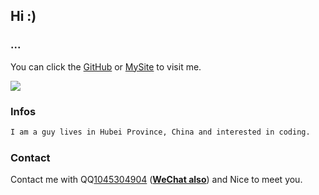 ## Hi :)

### ...

You can click the [GitHub](https://github.com/yin89/) or [MySite](https://tamade.top) to visit me.

![](https://i.ibb.co/yRyCX7L/5540e3f50d87832b.gif)

### Infos

```markdown
I am a guy lives in Hubei Province, China and interested in coding.
```

### Contact

Contact me with QQ[1045304904](http://wpa.qq.com/msgrd?v=3&uin=1045304904&site=qq&menu=yes) \(__<u>WeChat also</u>__\) and Nice to meet you.
